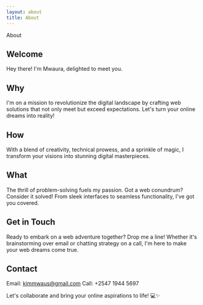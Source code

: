 ```yaml
---
layout: about
title: About
---
```


About

## Welcome

Hey there! I'm Mwaura, delighted to meet you.

## Why

I'm on a mission to revolutionize the digital landscape by crafting web solutions that not only meet but exceed expectations. Let's turn your online dreams into reality!

## How

With a blend of creativity, technical prowess, and a sprinkle of magic, I transform your visions into stunning digital masterpieces.

## What

The thrill of problem-solving fuels my passion. Got a web conundrum? Consider it solved! From sleek interfaces to seamless functionality, I've got you covered.

## Get in Touch

Ready to embark on a web adventure together? Drop me a line! Whether it's brainstorming over email or chatting strategy on a call, I'm here to make your web dreams come true.

## Contact

Email: kimmwaus@gmail.com
Call: +2547 1944 5697

Let's collaborate and bring your online aspirations to life! 💻✨


